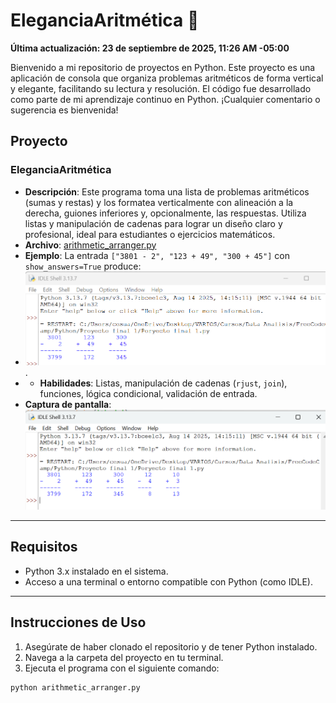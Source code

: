 # EleganciaAritmética 🧮

**Última actualización: 23 de septiembre de 2025, 11:26 AM -05:00**

Bienvenido a mi repositorio de proyectos en Python. Este proyecto es una aplicación de consola que organiza problemas aritméticos de forma vertical y elegante, facilitando su lectura y resolución. El código fue desarrollado como parte de mi aprendizaje continuo en Python. ¡Cualquier comentario o sugerencia es bienvenida!

## Proyecto

### EleganciaAritmética
- **Descripción**: Este programa toma una lista de problemas aritméticos (sumas y restas) y los formatea verticalmente con alineación a la derecha, guiones inferiores y, opcionalmente, las respuestas. Utiliza listas y manipulación de cadenas para lograr un diseño claro y profesional, ideal para estudiantes o ejercicios matemáticos.
- **Archivo**: [arithmetic_arranger.py](arithmetic_arranger.py)
- **Ejemplo**: La entrada `["3801 - 2", "123 + 49", "300 + 45"]` con `show_answers=True` produce:
- ![Ejemplo solución](ejemplo_for_readme.png).
- - **Habilidades**: Listas, manipulación de cadenas (`rjust`, `join`), funciones, lógica condicional, validación de entrada.
- **Captura de pantalla**:
![Ejemplo EleganciaAritmética](arrange_arithmetic.png) 
---

## Requisitos

- Python 3.x instalado en el sistema.
- Acceso a una terminal o entorno compatible con Python (como IDLE).

---

## Instrucciones de Uso

1. Asegúrate de haber clonado el repositorio y de tener Python instalado.
2. Navega a la carpeta del proyecto en tu terminal.
3. Ejecuta el programa con el siguiente comando:

 ```bash
 python arithmetic_arranger.py
